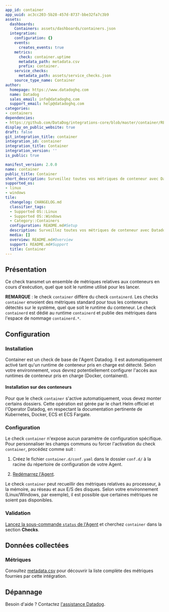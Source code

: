 ```yaml
---
app_id: container
app_uuid: ac3cc203-5b28-457d-8737-bbe32fa7c3b9
assets:
  dashboards:
    Containers: assets/dashboards/containers.json
  integration:
    configuration: {}
    events:
      creates_events: true
    metrics:
      check: container.uptime
      metadata_path: metadata.csv
      prefix: container.
    service_checks:
      metadata_path: assets/service_checks.json
    source_type_name: Container
author:
  homepage: https://www.datadoghq.com
  name: Datadog
  sales_email: info@datadoghq.com
  support_email: help@datadoghq.com
categories:
- containers
dependencies:
- https://github.com/DataDog/integrations-core/blob/master/container/README.md
display_on_public_website: true
draft: false
git_integration_title: container
integration_id: container
integration_title: Container
integration_version: ''
is_public: true

manifest_version: 2.0.0
name: container
public_title: Container
short_description: Surveillez toutes vos métriques de conteneur avec Datadog.
supported_os:
- linux
- windows
tile:
  changelog: CHANGELOG.md
  classifier_tags:
  - Supported OS::Linux
  - Supported OS::Windows
  - Category::Containers
  configuration: README.md#Setup
  description: Surveillez toutes vos métriques de conteneur avec Datadog.
  media: []
  overview: README.md#Overview
  support: README.md#Support
  title: Container
---
```




## Présentation

Ce check transmet un ensemble de métriques relatives aux conteneurs en cours d'exécution, quel que soit le runtime utilisé pour les lancer.

**REMARQUE** : le check `container` diffère du check `containerd`. Les checks `container` envoient des métriques standard pour tous les conteneurs détectés sur le système, quel que soit le runtime du conteneur. Le check `containerd` est dédié au runtime `containerd` et publie des métriques dans l'espace de nommage `containerd.*`.

## Configuration

### Installation

Container est un check de base de l'Agent Datadog. Il est automatiquement activé tant qu'un runtime de conteneur pris en charge est détecté. Selon votre environnement, vous devrez potentiellement configurer l'accès aux runtimes de conteneur pris en charge (Docker, containerd).

#### Installation sur des conteneurs

Pour que le check `container` s'active automatiquement, vous devez monter certains dossiers. Cette opération est gérée par le chart Helm officiel et l'Operator Datadog, en respectant la documentation pertinente de Kubernetes, Docker, ECS et ECS Fargate.

### Configuration

Le check `container` n'expose aucun paramètre de configuration spécifique. Pour personnaliser les champs communs ou forcer l'activation du check `container`, procédez comme suit :

1. Créez le fichier `container.d/conf.yaml` dans le dossier `conf.d/` à la racine du répertoire de configuration de votre Agent.

2. [Redémarrez l'Agent][1].

Le check `container` peut recueillir des métriques relatives au processeur, à la mémoire, au réseau et aux E/S des disques. Selon votre environnement (Linux/Windows, par exemple), il est possible que certaines métriques ne soient pas disponibles.

### Validation

[Lancez la sous-commande `status` de l'Agent][1] et cherchez `container` dans la section **Checks**.

## Données collectées

### Métriques

Consultez [metadata.csv][2] pour découvrir la liste complète des métriques fournies par cette intégration.

## Dépannage

Besoin d'aide ? Contactez [l'assistance Datadog][3].

[1]: https://docs.datadoghq.com/fr/agent/guide/agent-commands/#start-stop-and-restart-the-agent
[2]: https://github.com/DataDog/integrations-core/blob/master/container/metadata.csv
[3]: https://docs.datadoghq.com/fr/help/
